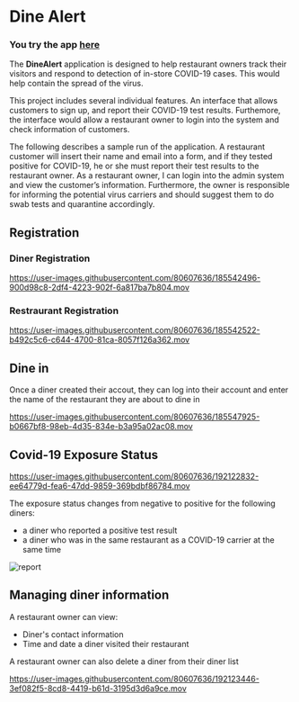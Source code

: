 # Dine Alert
<h3><st> You try the app <a href="https://dinealert.herokuapp.com/">here</a> </st></h3>

The **DineAlert** application is designed to help restaurant owners track their visitors and respond to detection of in-store COVID-19 cases. This would help contain the spread of the virus.

This project includes several individual features. An interface that allows customers to sign up, and report their COVID-19 test results. Furthemore, the interface would allow a restaurant owner to login into the system and check information of customers.

The following describes a sample run of the application. A restaurant customer will insert their name and email into a form, and if they tested positive for COVID-19, he or she must report their test results to the restaurant owner. As a restaurant owner, I can login into the admin system and view the customer’s information. Furthermore, the owner is responsible for informing the potential virus carriers and should suggest them to do swab tests and quarantine accordingly.

## Registration
### Diner Registration

https://user-images.githubusercontent.com/80607636/185542496-900d98c8-2df4-4223-902f-6a817ba7b804.mov

### Restraurant Registration

https://user-images.githubusercontent.com/80607636/185542522-b492c5c6-c644-4700-81ca-8057f126a362.mov

## Dine in
Once a diner created their accout, they can log into their account and enter the name of the restaurant they are about to dine in

https://user-images.githubusercontent.com/80607636/185547925-b0667bf8-98eb-4d35-834e-b3a95a02ac08.mov

## Covid-19 Exposure Status

https://user-images.githubusercontent.com/80607636/192122832-ee64779d-fea6-47dd-9859-369bdbf86784.mov

The exposure status changes from negative to positive for the following diners:
- a diner who reported a positive test result
- a diner who was in the same restaurant as a COVID-19 carrier at the same time

<img width="full" alt="report" src="https://user-images.githubusercontent.com/80607636/192122973-132e8f3d-4f05-42f4-b858-75fe5a4d2d0d.png">

## Managing diner information

A restaurant owner can view:
- Diner's contact information
- Time and date a diner visited their restaurant

A restaurant owner can also delete a diner from their diner list

https://user-images.githubusercontent.com/80607636/192123446-3ef082f5-8cd8-4419-b61d-3195d3d6a9ce.mov
